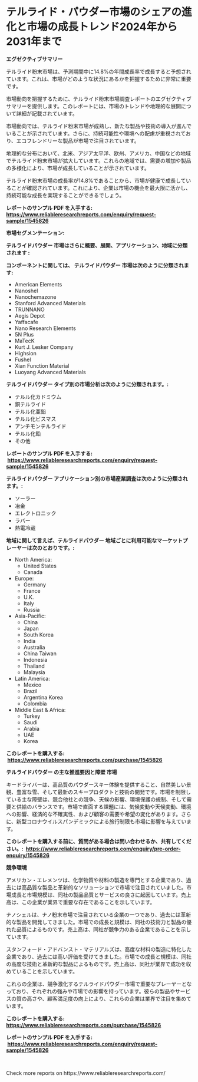 <p><h1>テルライド・パウダー市場のシェアの進化と市場の成長トレンド2024年から2031年まで</h1></p><p><strong>エグゼクティブサマリー</strong></p>
<p><p>テルライド粉末市場は、予測期間中に14.8%の年間成長率で成長すると予想されています。これは、市場がどのような状況にあるかを把握するために非常に重要です。</p><p>市場動向を把握するために、テルライド粉末市場調査レポートのエグゼクティブサマリーを提供します。このレポートには、市場のトレンドや地理的な展開について詳細が記載されています。</p><p>市場動向では、テルライド粉末市場が成熟し、新たな製品や技術の導入が進んでいることが示されています。さらに、持続可能性や環境への配慮が重視されており、エコフレンドリーな製品が市場で注目されています。</p><p>地理的な分布において、北米、アジア太平洋、欧州、アメリカ、中国などの地域でテルライド粉末市場が拡大しています。これらの地域では、需要の増加や製品の多様化により、市場が成長していることが示されています。</p><p>テルライド粉末市場の成長率が14.8%であることから、市場が健康で成長していることが確認されています。これにより、企業は市場の機会を最大限に活かし、持続可能な成長を実現することができるでしょう。</p></p>
<p><strong>レポートのサンプル PDF を入手する: <a href="https://www.reliableresearchreports.com/enquiry/request-sample/1545826">https://www.reliableresearchreports.com/enquiry/request-sample/1545826</a></strong></p>
<p><strong>市場セグメンテーション:</strong></p>
<p><strong> テルライドパウダー 市場はさらに概要、展開、アプリケーション、地域に分類されます :</strong></p>
<p><strong>コンポーネントに関しては、 テルライドパウダー 市場は次のように分類されます: &nbsp;</strong></p>
<p><ul><li>American Elements</li><li>Nanoshel</li><li>Nanochemazone</li><li>Stanford Advanced Materials</li><li>TRUNNANO</li><li>Aegis Depot</li><li>Yaffacafe</li><li>Nano Research Elements</li><li>5N Plus</li><li>MaTecK</li><li>Kurt J. Lesker Company</li><li>Highsion</li><li>Fushel</li><li>Xian Function Material</li><li>Luoyang Advanced Materials</li></ul></p>
<p><strong> テルライドパウダー タイプ別の市場分析は次のように分類されます。:</strong></p>
<p><ul><li>テルル化カドミウム</li><li>銅テルライド</li><li>テルル化亜鉛</li><li>テルル化ビスマス</li><li>アンチモンテルライド</li><li>テルル化鉛</li><li>その他</li></ul></p>
<p><strong>レポートのサンプル PDF を入手する: &nbsp;<a href="https://www.reliableresearchreports.com/enquiry/request-sample/1545826">https://www.reliableresearchreports.com/enquiry/request-sample/1545826</a></strong></p>
<p><strong> テルライドパウダー アプリケーション別の市場産業調査は次のように分類されます。:</strong></p>
<p><ul><li>ソーラー</li><li>冶金</li><li>エレクトロニック</li><li>ラバー</li><li>熱電冷蔵</li></ul></p>
<p><strong>地域に関して言えば、テルライドパウダー 地域ごとに利用可能なマーケットプレーヤーは次のとおりです。:</strong></p>
<p><ul>
    <li>
        North America:
        <ul>
            <li>United States</li>
            <li>Canada</li>
        </ul>
    </li>
    <li>
        Europe:
        <ul>
            <li>Germany</li>
            <li>France</li>
            <li>U.K.</li>
            <li>Italy</li>
            <li>Russia</li>
        </ul>
    </li>
    <li>
        Asia-Pacific:
        <ul>
            <li>China</li>
            <li>Japan</li>
            <li>South Korea</li>
            <li>India</li>
            <li>Australia</li>
            <li>China Taiwan</li>
            <li>Indonesia</li>
            <li>Thailand</li>
            <li>Malaysia</li>
        </ul>
    </li>
    <li>
        Latin America:
        <ul>
            <li>Mexico</li>
            <li>Brazil</li>
            <li>Argentina Korea</li>
            <li>Colombia</li>
        </ul>
    </li>
    <li>
        Middle East & Africa:
        <ul>
            <li>Turkey</li>
            <li>Saudi</li>
            <li>Arabia</li>
            <li>UAE</li>
            <li>Korea</li>
        </ul>
    </li>
    </ul></p>
<p><strong>このレポートを購入する: &nbsp;<a href="https://www.reliableresearchreports.com/purchase/1545826">https://www.reliableresearchreports.com/purchase/1545826</a></strong></p>
<p><strong>テルライドパウダー の主な推進要因と障壁 市場</strong></p>
<p><p>キードライバーは、高品質のパウダースキー体験を提供すること、自然美しい景観、豊富な雪、そして最新のスキープロダクトと技術の開発です。市場を制限している主な障壁は、競合他社との競争、天候の影響、環境保護の規制、そして需要と供給のバランスです。市場で直面する課題には、気候変動や天候変動、環境への影響、経済的な不確実性、および顧客の需要や希望の変化があります。さらに、新型コロナウイルスパンデミックによる旅行制限も市場に影響を与えています。</p></p>
<p><strong>このレポートを購入する前に、質問がある場合は問い合わせるか、共有してください。:&nbsp; <a href="https://www.reliableresearchreports.com/enquiry/pre-order-enquiry/1545826">https://www.reliableresearchreports.com/enquiry/pre-order-enquiry/1545826</a></strong></p>
<p><strong>競争環境</strong></p>
<p><p>アメリカン・エレメンツは、化学物質や材料の製造を専門とする企業であり、過去には高品質な製品と革新的なソリューションで市場で注目されていました。市場成長と市場規模は、同社の製品品質とサービスの良さに起因しています。売上高は、この企業が業界で重要な存在であることを示しています。</p><p>ナノシェルは、ナノ粉末市場で注目されている企業の一つであり、過去には革新的な製品を開発してきました。市場での成長と規模は、同社の技術力と製品の優れた品質によるものです。売上高は、同社が競争力のある企業であることを示しています。</p><p>スタンフォード・アドバンスト・マテリアルズは、高度な材料の製造に特化した企業であり、過去には高い評価を受けてきました。市場での成長と規模は、同社の高度な技術と革新的な製品によるものです。売上高は、同社が業界で成功を収めていることを示しています。</p><p>これらの企業は、競争激化するテルライドパウダー市場で重要なプレーヤーとなっており、それぞれの強みや市場での影響を持っています。彼らの製品やサービスの質の高さや、顧客満足度の向上により、これらの企業は業界で注目を集めています。</p></p>
<p><strong>このレポートを購入する: &nbsp; <a href="https://www.reliableresearchreports.com/purchase/1545826">https://www.reliableresearchreports.com/purchase/1545826</a></strong></p>
<p><strong>レポートのサンプル PDF を入手する: &nbsp;<a href="https://www.reliableresearchreports.com/enquiry/request-sample/1545826">https://www.reliableresearchreports.com/enquiry/request-sample/1545826</a></strong><strong></strong></p>
<p>&nbsp;</p>
<p>Check more reports on https://www.reliableresearchreports.com/</p>
